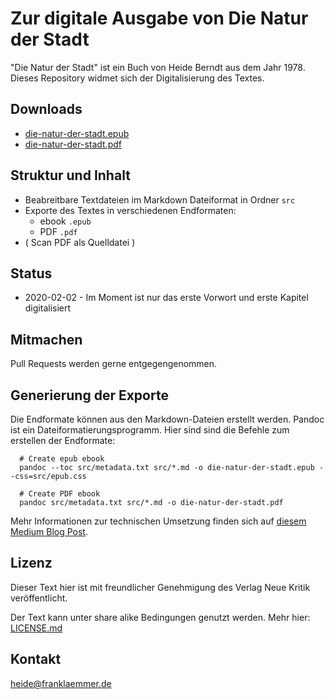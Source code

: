 # Zur digitale Ausgabe von Die Natur der Stadt

"Die Natur der Stadt" ist ein Buch von Heide Berndt aus dem Jahr 1978. Dieses Repository widmet sich der Digitalisierung des Textes.

## Downloads

+ [die-natur-der-stadt.epub](die-natur-der-stadt.epub)
+ [die-natur-der-stadt.pdf](die-natur-der-stadt.pdf)

## Struktur und Inhalt

+ Beabreitbare Textdateien im Markdown Dateiformat in Ordner `src`
+ Exporte des Textes in verschiedenen Endformaten:
  + ebook `.epub`
  + PDF `.pdf`
+ ( Scan PDF als Quelldatei )

## Status

+ 2020-02-02 - Im Moment ist nur das erste Vorwort und erste Kapitel digitalisiert

## Mitmachen

Pull Requests werden gerne entgegengenommen.

## Generierung der Exporte

Die Endformate können aus den Markdown-Dateien erstellt werden. Pandoc ist ein Dateiformatierungsprogramm. Hier sind sind die Befehle zum erstellen der Endformate:


```shell
  # Create epub ebook
  pandoc --toc src/metadata.txt src/*.md -o die-natur-der-stadt.epub --css=src/epub.css

  # Create PDF ebook
  pandoc src/metadata.txt src/*.md -o die-natur-der-stadt.pdf
```

Mehr Informationen zur technischen Umsetzung finden sich auf [diesem Medium Blog Post](https://medium.com/@frank_laemmer/from-analog-text-to-e-book-e1a90dcbe92).

## Lizenz

Dieser Text hier ist mit freundlicher Genehmigung des Verlag Neue Kritik veröffentlicht.

Der Text kann unter share alike Bedingungen genutzt werden. Mehr hier: [LICENSE.md](LICENSE.md)

## Kontakt

heide@franklaemmer.de
